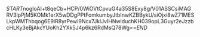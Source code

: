 $START$nogIoAI+t8qeCb+HCP/0WiOVtCpvuG4a35S8Exy8g/V01ASSCsiMAGRV3IpPjM5KOMk1erX5wDDgPPtFomkumbyJtbInwKZBBykU/siOjxi8wZ71MESLkpWMThbqog6E9iR8yrPewI9Ncx7JklJvIHNwiduchKH039opL3Guyr2eJzzbcHLKy3eBjAkcYUoKh2YXk5J4p6kz6RdMsQ78Wg==$END$